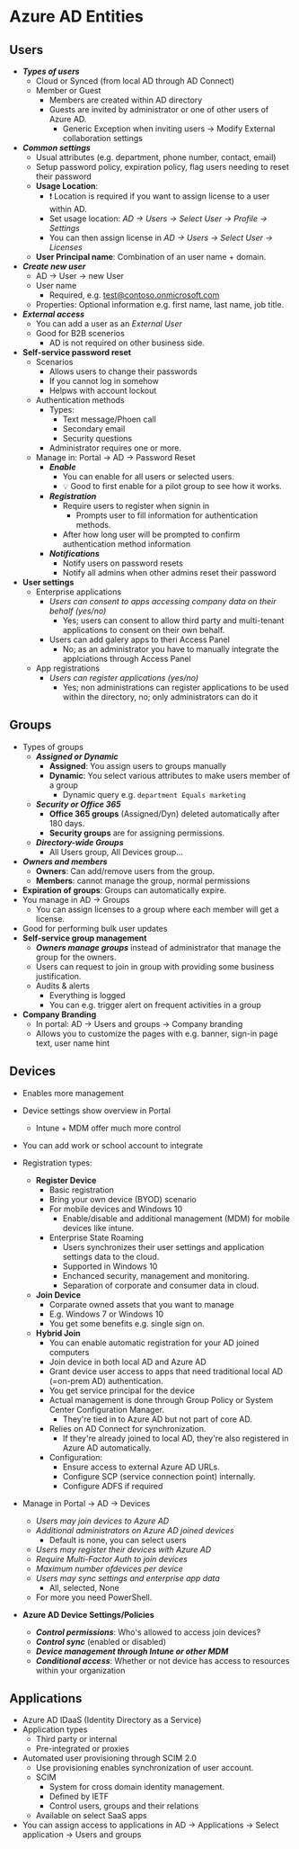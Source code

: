 # Azure AD Entities

## Users

- ***Types of users***
  - Cloud or Synced (from local AD through AD Connect)
  - Member or Guest
    - Members are created within AD directory
    - Guests are invited by administrator or one of other users of Azure AD.
      - Generic Exception when inviting users -> Modify External collaboration settings
- ***Common settings***
  - Usual attributes (e.g. department, phone number, contact, email)
  - Setup password policy, expiration policy, flag users needing to reset their password
  - **Usage Location**: 
    - ❗ Location is required if you want to assign license to a user within AD.
    - Set usage location: *AD -> Users -> Select User -> Profile -> Settings*
    - You can then assign license in *AD -> Users -> Select User -> Licenses*
  - **User Principal name**: Combination of an user name + domain.
- ***Create new user***
  - AD -> User -> new User
  - User name
    - Required, e.g. test@contoso.onmicrosoft.com
  - Properties: Optional information e.g. first name, last name, job title.
- ***External access***
  - You can add a user as an *External User*
  - Good for B2B scenerios
    - AD is not required on other business side.
- **Self-service password reset**
  - Scenarios
    - Allows users to change their passwords
    - If you cannot log in somehow
    - Helpws with account lockout
  - Authentication methods
    - Types:
      - Text message/Phoen call
      - Secondary email
      - Security questions
    - Administrator requires one or more.
  - Manage in: Portal -> AD -> Password Reset
    - ***Enable***
      - You can enable for all users or selected users.
      - 💡 Good to first enable for a pilot group to see how it works.
    - ***Registration***
      - Require users to register when signin in
        - Prompts user to fill information for authentication methods.
      - After how long user will be prompted to confirm authentication method information
    - ***Notifications***
      - Notify users on password resets
      - Notify all admins when other admins reset their password
- **User settings**
  - Enterprise applications
    - *Users can consent to apps accessing company data on their behalf (yes/no)*
      - Yes; users can consent to allow third party and multi-tenant applications to consent on their own behalf.
    - Users can add galery apps to theri Access Panel
      - No; as an administrator you have to manually integrate the applciations through Access Panel
  - App registrations
    - *Users can register applications (yes/no)*
      - Yes; non administrations can register applications to be used within the directory, no; only administrators can do it

## Groups

- Types of groups
  - ***Assigned or Dynamic***
    - **Assigned**: You assign users to groups manually
    - **Dynamic**: You select various attributes to make users member of a group
      - Dynamic query e.g. `department Equals marketing`
  - ***Security or Office 365***
    - **Office 365 groups** (Assigned/Dyn) deleted automatically after 180 days.
    - **Security groups** are for assigning permissions.
  - ***Directory-wide Groups***
    - All Users group, All Devices group...
- ***Owners and members***
  - **Owners**: Can add/remove users from the group.
  - **Members**: cannot manage the group, normal permissions
- **Expiration of groups**: Groups can automatically expire.
- You manage in AD -> Groups
  - You can assign licenses to a group where each member will get a license.
- Good for performing bulk user updates
- **Self-service group management**
  - ***Owners manage groups*** instead of administrator that manage the group for the owners.
  - Users can request to join in group with providing some business justification.
  - Audits & alerts
    - Everything is logged
    - You can e.g. trigger alert on frequent activities in a group
- **Company Branding**
  - In portal: AD -> Users and groups -> Company branding
  - Allows you to customize the pages with e.g. banner, sign-in page text, user name hint

## Devices

- Enables more management
- Device settings show overview in Portal
  - Intune + MDM offer much more control
- You can add work or school account to integrate
- Registration types:
  - **Register Device**
    - Basic registration
    - Bring your own device (BYOD) scenario
    - For mobile devices and Windows 10
      - Enable/disable and additional management (MDM) for mobile devices like intune.
    - Enterprise State Roaming
      - Users synchronizes their user settings and application settings data to the cloud.
      - Supported in Windows 10
      - Enchanced security, management and monitoring.
      - Separation of corporate and consumer data in cloud.
  - **Join Device**
    - Corparate owned assets that you want to manage
    - E.g. Windows 7 or Windows 10
    - You get some benefits e.g. single sign on.
  - **Hybrid Join**
    - You can enable automatic registration for your AD joined computers
    - Join device in both local AD and Azure AD
    - Grant device user access to apps that need traditional local AD (=on-prem AD) authentication.
    - You get service principal for the device
    - Actual management is done through Group Policy or System Center Configuration Manager.
      - They're tied in to Azure AD but not part of core AD.
    - Relies on AD Connect for synchronization.
      - If they're already joined to local AD, they're also registered in Azure AD automatically.
    - Configuration:
      - Ensure access to external Azure AD URLs.
      - Configure SCP (service connection point) internally.
      - Configure ADFS if required
- Manage in Portal -> AD -> Devices
  - *Users may join devices to Azure AD*
  - *Additional administrators on Azure AD joined devices*
    - Default is none, you can select users
  - *Users may register their devices with Azure AD*
  - *Require Multi-Factor Auth to join devices*
  - *Maximum number ofdevices per device*
  - *Users may sync settings and enterprise app data*
    - All, selected, None
  - For more you need PowerShell.

- **Azure AD Device Settings/Policies**
  - ***Control permissions***: Who's allowed to access join devices?
  - ***Control sync*** (enabled or disabled)
  - ***Device management through Intune or other MDM***
  - ***Conditional access***: Whether or not device has access to resources within your organization

## Applications

- Azure AD IDaaS (Identity Directory as a Service)
- Application types
  - Third party or internal
  - Pre-integrated or proxies
- Automated user provisioning through SCIM 2.0
  - Use provisioning enables synchronization of user account.
  - SCIM
    - System for cross domain identity management.
    - Defined by IETF
    - Control users, groups and their relations
  - Available on select SaaS apps
- You can assign access to applications in AD -> Applications -> Select application -> Users and groups
